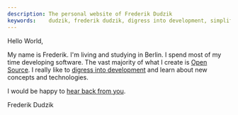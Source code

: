 ```yaml
---
description: The personal website of Frederik Dudzik
keywords:    dudzik, frederik dudzik, digress into development, simplify my life
---
```

Hello World,

My name is Frederik. I'm living and studying in Berlin.
I spend most of my time developing software. The vast majority of what I create is [Open Source](https://github.com/doodzik). 
I really like to [digress into development](/digress-into-development) and learn about new concepts and technologies.

I would be happy to [hear back from you](/contact).

Frederik Dudzik
